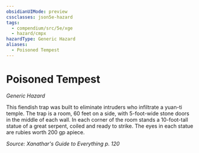 ```yaml
---
obsidianUIMode: preview
cssclasses: json5e-hazard
tags:
  - compendium/src/5e/xge
  - hazard/cmpx
hazardType: Generic Hazard
aliases:
  - Poisoned Tempest
---
```

# Poisoned Tempest
*Generic Hazard*  

This fiendish trap was built to eliminate intruders who infiltrate a yuan-ti temple. The trap is a room, 60 feet on a side, with 5-foot-wide stone doors in the middle of each wall. In each corner of the room stands a 10-foot-tall statue of a great serpent, coiled and ready to strike. The eyes in each statue are rubies worth 200 gp apiece.

*Source: Xanathar's Guide to Everything p. 120*
